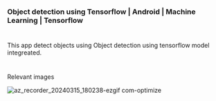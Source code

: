 ### Object detection using Tensorflow | Android | Machine Learning | Tensorflow


#
 
This app detect objects using  Object detection using tensorflow model integreated. 

# 

Relevant images

![az_recorder_20240315_180238-ezgif com-optimize](https://github.com/rohitbalage/object_detection_jave_live_feed_machine_learning_android_app/assets/35831574/b66f5f7e-8b64-4239-a659-557792d4fc24)
